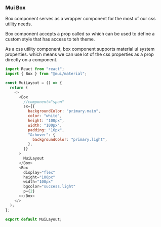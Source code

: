 ### Mui Box

Box component serves as a wrapper component for the most of our css utility needs.

Box component accepts a prop called sx which can be used to define a custom style that has access to teh theme.

As a css utility component, box component supports material ui system properties. which means we can use lot of the css properties as a prop directly on a component.

```javascript
import React from "react";
import { Box } from "@mui/material";

const MuiLayout = () => {
  return (
    <>
      <Box
        //component="span"
        sx={{
          backgroundColor: "primary.main",
          color: "white",
          height: "100px",
          width: "100px",
          padding: "16px",
          "&:hover": {
            backgroundColor: "primary.light",
          },
        }}
      >
        MuiLayout
      </Box>
      <Box
        display="flex"
        height="100px"
        width="100px"
        bgcolor="success.light"
        p={2}
      ></Box>
    </>
  );
};

export default MuiLayout;
```
